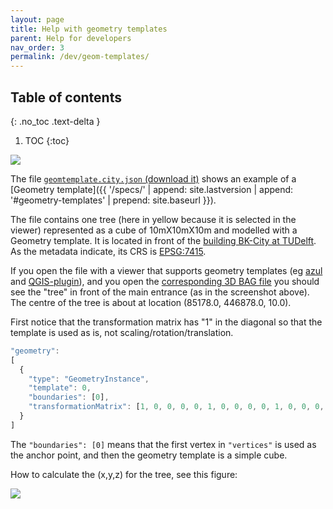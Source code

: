 ```yaml
---
layout: page
title: Help with geometry templates
parent: Help for developers
nav_order: 3
permalink: /dev/geom-templates/
---
```


## Table of contents
{: .no_toc .text-delta }

1. TOC
{:toc}


![](../files/bktree.png)


The file [`geomtemplate.city.json` (download it)](https://3d.bk.tudelft.nl/opendata/cityjson/simplegeom/v1.1/geomtemplate.city.json) shows an example of a [Geometry template]({{ '/specs/' | append: site.lastversion | append: '#geometry-templates' | prepend: site.baseurl }}).

The file contains one tree (here in yellow because it is selected in the viewer) represented as a cube of 10mX10mX10m and modelled with a Geometry template. 
It is located in front of the [building BK-City at TUDelft](https://iamap.tudelft.nl/en/poi/gebouw-08/).
As the metadata indicate, its CRS is [EPSG:7415](https://epsg.io/7415).

If you open the file with a viewer that supports geometry templates (eg [azul](https://github.com/tudelft3d/azul) and [QGIS-plugin](https://github.com/tudelft3d/cityjson-qgis-plugin)), and you open the [corresponding 3D BAG file](https://data.3dbag.nl/cityjson/v210908_fd2cee53/3dbag_v210908_fd2cee53_5910.json) you should see the "tree" in front of the main entrance (as in the screenshot above). 
The centre of the tree is about at location (85178.0, 446878.0, 10.0).

First notice that the transformation matrix has "1" in the diagonal so that the template is used as is, not scaling/rotation/translation.

```javascript
"geometry":
[
  {
    "type": "GeometryInstance",
    "template": 0,
    "boundaries": [0],
    "transformationMatrix": [1, 0, 0, 0, 0, 1, 0, 0, 0, 0, 1, 0, 0, 0, 0, 1 ] 
  }
]
```

The `"boundaries": [0]` means that the first vertex in `"vertices"` is used as the anchor point, and then the geometry template is a simple cube.

How to calculate the (x,y,z) for the tree, see this figure:

![](../files/realcoords.svg)